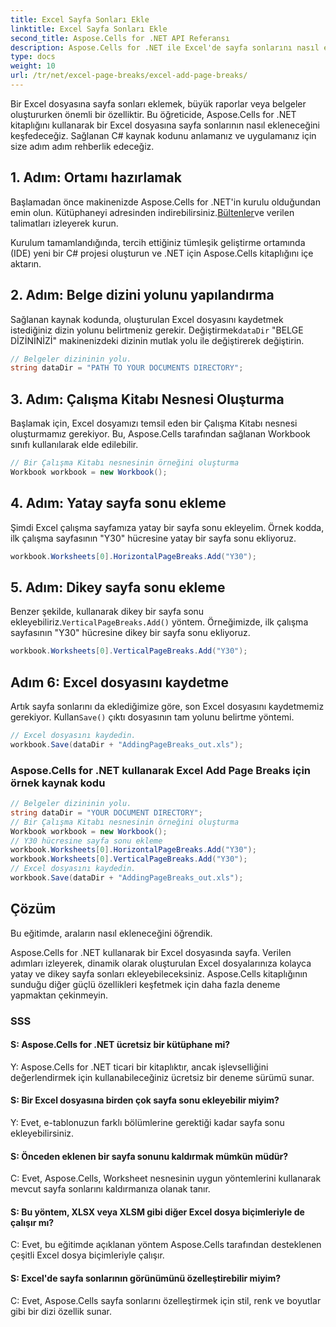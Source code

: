 ```yaml
---
title: Excel Sayfa Sonları Ekle
linktitle: Excel Sayfa Sonları Ekle
second_title: Aspose.Cells for .NET API Referansı
description: Aspose.Cells for .NET ile Excel'de sayfa sonlarını nasıl ekleyeceğinizi öğrenin. İyi yapılandırılmış raporlar oluşturmak için adım adım öğretici.
type: docs
weight: 10
url: /tr/net/excel-page-breaks/excel-add-page-breaks/
---
```

Bir Excel dosyasına sayfa sonları eklemek, büyük raporlar veya belgeler oluştururken önemli bir özelliktir. Bu öğreticide, Aspose.Cells for .NET kitaplığını kullanarak bir Excel dosyasına sayfa sonlarının nasıl ekleneceğini keşfedeceğiz. Sağlanan C# kaynak kodunu anlamanız ve uygulamanız için size adım adım rehberlik edeceğiz.

## 1. Adım: Ortamı hazırlamak

 Başlamadan önce makinenizde Aspose.Cells for .NET'in kurulu olduğundan emin olun. Kütüphaneyi adresinden indirebilirsiniz.[Bültenler](https://releases.aspose.com/cells/net)ve verilen talimatları izleyerek kurun.

Kurulum tamamlandığında, tercih ettiğiniz tümleşik geliştirme ortamında (IDE) yeni bir C# projesi oluşturun ve .NET için Aspose.Cells kitaplığını içe aktarın.

## 2. Adım: Belge dizini yolunu yapılandırma

 Sağlanan kaynak kodunda, oluşturulan Excel dosyasını kaydetmek istediğiniz dizin yolunu belirtmeniz gerekir. Değiştirmek`dataDir` "BELGE DİZİNİNİZİ" makinenizdeki dizinin mutlak yolu ile değiştirerek değiştirin.

```csharp
// Belgeler dizininin yolu.
string dataDir = "PATH TO YOUR DOCUMENTS DIRECTORY";
```

## 3. Adım: Çalışma Kitabı Nesnesi Oluşturma

Başlamak için, Excel dosyamızı temsil eden bir Çalışma Kitabı nesnesi oluşturmamız gerekiyor. Bu, Aspose.Cells tarafından sağlanan Workbook sınıfı kullanılarak elde edilebilir.

```csharp
// Bir Çalışma Kitabı nesnesinin örneğini oluşturma
Workbook workbook = new Workbook();
```

## 4. Adım: Yatay sayfa sonu ekleme

Şimdi Excel çalışma sayfamıza yatay bir sayfa sonu ekleyelim. Örnek kodda, ilk çalışma sayfasının "Y30" hücresine yatay bir sayfa sonu ekliyoruz.

```csharp
workbook.Worksheets[0].HorizontalPageBreaks.Add("Y30");
```

## 5. Adım: Dikey sayfa sonu ekleme

Benzer şekilde, kullanarak dikey bir sayfa sonu ekleyebiliriz.`VerticalPageBreaks.Add()` yöntem. Örneğimizde, ilk çalışma sayfasının "Y30" hücresine dikey bir sayfa sonu ekliyoruz.

```csharp
workbook.Worksheets[0].VerticalPageBreaks.Add("Y30");
```

## Adım 6: Excel dosyasını kaydetme

 Artık sayfa sonlarını da eklediğimize göre, son Excel dosyasını kaydetmemiz gerekiyor. Kullan`Save()` çıktı dosyasının tam yolunu belirtme yöntemi.

```csharp
// Excel dosyasını kaydedin.
workbook.Save(dataDir + "AddingPageBreaks_out.xls");
```
### Aspose.Cells for .NET kullanarak Excel Add Page Breaks için örnek kaynak kodu 
```csharp
// Belgeler dizininin yolu.
string dataDir = "YOUR DOCUMENT DIRECTORY";
// Bir Çalışma Kitabı nesnesinin örneğini oluşturma
Workbook workbook = new Workbook();
// Y30 hücresine sayfa sonu ekleme
workbook.Worksheets[0].HorizontalPageBreaks.Add("Y30");
workbook.Worksheets[0].VerticalPageBreaks.Add("Y30");
// Excel dosyasını kaydedin.
workbook.Save(dataDir + "AddingPageBreaks_out.xls");
```

## Çözüm

Bu eğitimde, araların nasıl ekleneceğini öğrendik.

  Aspose.Cells for .NET kullanarak bir Excel dosyasında sayfa. Verilen adımları izleyerek, dinamik olarak oluşturulan Excel dosyalarınıza kolayca yatay ve dikey sayfa sonları ekleyebileceksiniz. Aspose.Cells kitaplığının sunduğu diğer güçlü özellikleri keşfetmek için daha fazla deneme yapmaktan çekinmeyin.

### SSS

#### S: Aspose.Cells for .NET ücretsiz bir kütüphane mi?

Y: Aspose.Cells for .NET ticari bir kitaplıktır, ancak işlevselliğini değerlendirmek için kullanabileceğiniz ücretsiz bir deneme sürümü sunar.

#### S: Bir Excel dosyasına birden çok sayfa sonu ekleyebilir miyim?

Y: Evet, e-tablonuzun farklı bölümlerine gerektiği kadar sayfa sonu ekleyebilirsiniz.

#### S: Önceden eklenen bir sayfa sonunu kaldırmak mümkün müdür?

C: Evet, Aspose.Cells, Worksheet nesnesinin uygun yöntemlerini kullanarak mevcut sayfa sonlarını kaldırmanıza olanak tanır.

#### S: Bu yöntem, XLSX veya XLSM gibi diğer Excel dosya biçimleriyle de çalışır mı?

C: Evet, bu eğitimde açıklanan yöntem Aspose.Cells tarafından desteklenen çeşitli Excel dosya biçimleriyle çalışır.

#### S: Excel'de sayfa sonlarının görünümünü özelleştirebilir miyim?

C: Evet, Aspose.Cells sayfa sonlarını özelleştirmek için stil, renk ve boyutlar gibi bir dizi özellik sunar.
